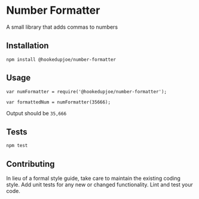 Number Formatter
=========

A small library that adds commas to numbers

## Installation

  `npm install @hookedupjoe/number-formatter`

## Usage

    var numFormatter = require('@hookedupjoe/number-formatter');

    var formattedNum = numFormatter(35666);
  
  
  Output should be `35,666`


## Tests

  `npm test`

## Contributing

In lieu of a formal style guide, take care to maintain the existing coding style. Add unit tests for any new or changed functionality. Lint and test your code.
